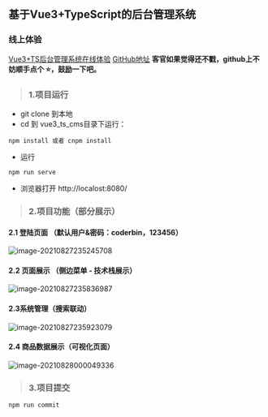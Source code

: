 ## 基于Vue3+TypeScript的后台管理系统

### 线上体验

[Vue3+TS后台管理系统在线体验](http://cms.coderbin.link)
[GitHub地址](https://github.com/fuzhibin/vue3_ts_cms)
**客官如果觉得还不戳，github上不妨顺手点个 :star:，鼓励一下吧。**



> ### 1.项目运行

* git clone 到本地
* cd 到 vue3_ts_cms目录下运行：

~~~
npm install 或者 cnpm install
~~~

* 运行

~~~
npm run serve
~~~

* 浏览器打开 http://localost:8080/

> ### 2.项目功能（部分展示）

#### 2.1 登陆页面 （默认用户&密码：coderbin，123456）

![image-20210827235245708](https://img-blog.csdnimg.cn/972393c864c74d1cb3f368ab88246dcc.png?x-oss-process=image/watermark,type_ZHJvaWRzYW5zZmFsbGJhY2s,shadow_50,text_Q1NETiBA5b-Y5b-Y56KO5paMYmlu,size_20,color_FFFFFF,t_70,g_se,x_16)

#### 2.2 页面展示 （侧边菜单 - 技术栈展示）

![image-20210827235836987](https://gitee.com/coderfzb/typora-imges/raw/master/project_images%20/image-20210827235836987.png)

#### 2.3系统管理（搜索联动）

![image-20210827235923079](https://gitee.com/coderfzb/typora-imges/raw/master/project_images%20/image-20210827235923079.png)

#### 2.4 商品数据展示（可视化页面）

![image-20210828000049336](https://gitee.com/coderfzb/typora-imges/raw/master/project_images%20/image-20210828000049336.png)

> ### 3.项目提交

~~~
npm run commit
~~~
